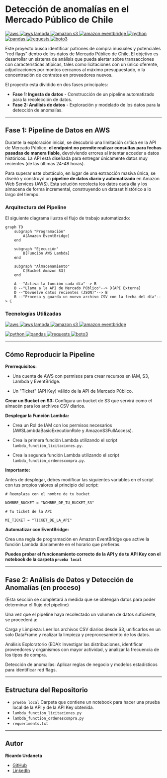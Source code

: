 # Detección de anomalías en el Mercado Público de Chile
<p align="left"> 
  <a href="https://aws.amazon.com" target="_blank"> <img src="https://img.shields.io/badge/AWS-%23232F3E.svg?style=for-the-badge&logo=amazon-aws&logoColor=white" alt="aws"/> </a> 
  <a href="https://aws.amazon.com/lambda/" target="_blank"> <img src="https://img.shields.io/badge/AWS%20Lambda-%23FF9900.svg?style=for-the-badge&logo=aws-lambda&logoColor=white" alt="aws lambda"/> </a> 
  <a href="https://aws.amazon.com/s3/" target="_blank"> <img src="https://img.shields.io/badge/Amazon%20S3-%23569A31.svg?style=for-the-badge&logo=amazon-s3&logoColor=white" alt="amazon s3"/> </a> 
  <a href="https://aws.amazon.com/eventbridge/" target="_blank"> <img src="https://img.shields.io/badge/Amazon%20EventBridge-%23EF3422.svg?style=for-the-badge&logo=amazon-eventbridge&logoColor=white" alt="amazon eventbridge"/> </a> 
  <a href="https://www.python.org" target="_blank"> <img src="https://img.shields.io/badge/Python-3.9-3776AB?style=for-the-badge&logo=python&logoColor=white" alt="python"/> </a> 
  <a href="https://pandas.pydata.org/" target="_blank"> <img src="https://img.shields.io/badge/Pandas-%23150458.svg?style=for-the-badge&logo=pandas&logoColor=white" alt="pandas"/> </a> 
  <a href="https://requests.readthedocs.io/" target="_blank"> <img src="https://img.shields.io/badge/Requests-%23E44D40.svg?style=for-the-badge&logo=requests&logoColor=white" alt="requests"/> </a> 
  <a href="https://boto3.amazonaws.com/v1/documentation/api/latest/index.html" target="_blank"> <img src="https://img.shields.io/badge/Boto3-%23FF9900.svg?style=for-the-badge&logo=boto3&logoColor=white" alt="boto3"/> </a> 
</p>


Este proyecto busca identificar patrones de compra inusuales y potenciales "red flags" dentro de los datos de Mercado Público de Chile. El objetivo es desarrollar un sistema de análisis que pueda alertar sobre transacciones con características atípicas, tales como licitaciones con un único oferente, adjudicaciones por montos cercanos al máximo presupuestado, o la concentración de contratos en proveedores nuevos.

El proyecto está dividido en dos fases principales:

* **Fase 1: Ingesta de datos** - Construcción de un pipeline automatizado para la recolección de datos.
* **Fase 2: Análisis de datos** - Exploración y modelado de los datos para la detección de anomalías.

---
## Fase 1: Pipeline de Datos en AWS

Durante la exploración inicial, se descubrió una limitación crítica en la API de Mercado Público: **el endpoint no permite realizar consultas para fechas pasadas de manera fiable**, devolviendo errores al intentar acceder a datos históricos. La API está diseñada para entregar únicamente datos muy recientes (de las últimas 24-48 horas).

Para superar este obstáculo, en lugar de una extracción masiva única, se diseñó y construyó un **pipeline de datos diario y automatizado** en Amazon Web Services (AWS). Esta solución recolecta los datos cada día y los almacena de forma incremental, construyendo un dataset histórico a lo largo del tiempo.

### Arquitectura del Pipeline

El siguiente diagrama ilustra el flujo de trabajo automatizado:

```mermaid
graph TD
    subgraph "Programación"
        A[Amazon EventBridge]
    end

    subgraph "Ejecución"
        B[Función AWS Lambda]
    end

    subgraph "Almacenamiento"
        C[Bucket Amazon S3]
    end

    A --"Activa la función cada día"--> B
    B --"Llama a la API de Mercado Público"--> D{API Externa}
    D --"Devuelve datos recientes (JSON)"--> B
    B --"Procesa y guarda un nuevo archivo CSV con la fecha del día"--> C
```

### Tecnologías Utilizadas
<p align="left"> 
  <a href="https://aws.amazon.com" target="_blank"> <img src="https://img.shields.io/badge/AWS-%23232F3E.svg?style=for-the-badge&logo=amazon-aws&logoColor=white" alt="aws"/> </a> 
  <a href="https://aws.amazon.com/lambda/" target="_blank"> <img src="https://img.shields.io/badge/AWS%20Lambda-%23FF9900.svg?style=for-the-badge&logo=aws-lambda&logoColor=white" alt="aws lambda"/> </a> 
  <a href="https://aws.amazon.com/s3/" target="_blank"> <img src="https://img.shields.io/badge/Amazon%20S3-%23569A31.svg?style=for-the-badge&logo=amazon-s3&logoColor=white" alt="amazon s3"/> </a> 
  <a href="https://aws.amazon.com/eventbridge/" target="_blank"> <img src="https://img.shields.io/badge/Amazon%20EventBridge-%23EF3422.svg?style=for-the-badge&logo=amazon-eventbridge&logoColor=white" alt="amazon eventbridge"/> </a> 

    
  <a href="https://www.python.org" target="_blank"> <img src="https://img.shields.io/badge/Python-3.9-3776AB?style=for-the-badge&logo=python&logoColor=white" alt="python"/> </a> 
  <a href="https://pandas.pydata.org/" target="_blank"> <img src="https://img.shields.io/badge/Pandas-%23150458.svg?style=for-the-badge&logo=pandas&logoColor=white" alt="pandas"/> </a> 
  <a href="https://requests.readthedocs.io/" target="_blank"> <img src="https://img.shields.io/badge/Requests-%23E44D40.svg?style=for-the-badge&logo=requests&logoColor=white" alt="requests"/> </a> 
  <a href="https://boto3.amazonaws.com/v1/documentation/api/latest/index.html" target="_blank"> <img src="https://img.shields.io/badge/Boto3-%23FF9900.svg?style=for-the-badge&logo=boto3&logoColor=white" alt="boto3"/> </a> 
</p>

---
## Cómo Reproducir la Pipeline

**Prerrequisitos:**

* Una cuenta de AWS con permisos para crear recursos en IAM, S3, Lambda y EventBridge.

* Un "Ticket" (API Key) válido de la API de Mercado Público.

**Crear un Bucket en S3:** Configura un bucket de S3 que servirá como el almacén para los archivos CSV diarios.

**Desplegar la Función Lambda:**

* Crea un Rol de IAM con los permisos necesarios (AWSLambdaBasicExecutionRole y AmazonS3FullAccess).

* Crea la primera función Lambda utilizando el script `lambda_function_licitaciones.py`.
* Crea la segunda función Lambda utilizando el script `lambda_function_ordenescompra.py`.

**Importante:**

Antes de desplegar, debes modificar las siguientes variables en el script con tus propios valores al principio del script:

`# Reemplaza con el nombre de tu bucket`

`NOMBRE_BUCKET = "NOMBRE_DE_TU_BUCKET_S3"`

`# Tu ticket de la API`

`MI_TICKET = "TICKET_DE_LA_API"`

**Automatizar con EventBridge:** 

Crea una regla de programación en Amazon EventBridge que active la función Lambda diariamente en el horario que prefieras.

**Puedes probar el funcionamiento correcto de la API y de tu API Key con el notebook de la carpeta `prueba local`**

---

## Fase 2: Análisis de Datos y Detección de Anomalías (en proceso)
(Esta sección se completará a medida que se obtengan datos para poder determinar el flujo del pipeline)

Una vez que el pipeline haya recolectado un volumen de datos suficiente, se procederá a:

Carga y Limpieza: Leer los archivos CSV diarios desde S3, unificarlos en un solo DataFrame y realizar la limpieza y preprocesamiento de los datos.

Análisis Exploratorio (EDA): Investigar las distribuciones, identificar proveedores y organismos con mayor actividad, y analizar la frecuencia de los tipos de compra.

Detección de anomalías: Aplicar reglas de negocio y modelos estadísticos para identificar red flags.

---

## Estructura del Repositorio

* `prueba local` Carpeta que contiene un notebook para hacer una prueba local de la API y de la API Key obtenida.
* `lambda_function_licitaciones.py`
* `lambda_function_ordenescompra.py`
* `requeriments.txt`

---
## Autor

**Ricardo Urdaneta**

* [GitHub](https://github.com/Ricardouchub)
* [LinkedIn](https://www.linkedin.com/in/ricardourdanetacastro)

